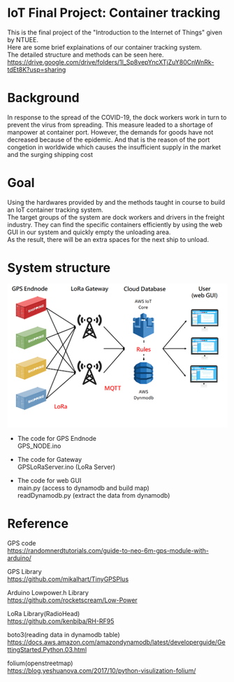 # IoT Final Project: Container tracking
This is the final project of the "Introduction to the Internet of Things" given by NTUEE.  
Here are some brief explainations of our container tracking system.  
The detailed structure and methods can be seen here.  
https://drive.google.com/drive/folders/1l_Sp8vepYncXTjZuY80CnWnRk-tdEt8K?usp=sharing

# Background
In response to the spread of the COVID-19, the dock workers work in turn to prevent the virus from spreading. This measure leaded to a shortage of manpower at container port. However, the demands for goods have not decreased because of the epidemic. And that is the reason of the port congetion in worldwide which causes the insufficient supply in the market and the surging shipping cost

# Goal
Using the hardwares provided by and the methods taught in course to build an IoT container tracking system.  
The target groups of the system are dock workers and drivers in the freight industry. They can find the specific containers efficiently by using the web GUI in our system and quickly empty the unloading area.  
As the result, there will be an extra spaces for the next ship to unload. 

# System structure
![image](https://github.com/r09631003/container_tracking/blob/main/system_structure.png)

- The code for GPS Endnode  
GPS_NODE.ino  

- The code for Gateway  
GPSLoRaServer.ino (LoRa Server)  

- The code for web GUI  
main.py (access to dynamodb and build map)  
readDynamodb.py (extract the data from dynamodb)

# Reference
GPS code  
https://randomnerdtutorials.com/guide-to-neo-6m-gps-module-with-arduino/

GPS Library  
https://github.com/mikalhart/TinyGPSPlus

Arduino Lowpower.h Library  
https://github.com/rocketscream/Low-Power

LoRa Library(RadioHead)  
https://github.com/kenbiba/RH-RF95

boto3(reading data in dynamodb table)  
https://docs.aws.amazon.com/amazondynamodb/latest/developerguide/GettingStarted.Python.03.html

folium(openstreetmap)  
https://blog.yeshuanova.com/2017/10/python-visulization-folium/
